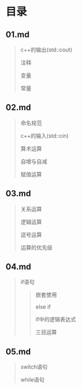 # 目录

## 01.md
> c++的输出(std::cout)
>
> 注释
>
> 变量
>
> 常量

## 02.md
> 命名规范
>
> c++的输入(std::cin)
>
> 算术运算
>
> 自增与自减
>
> 赋值运算

## 03.md
> 关系运算
>
> 逻辑运算
>
> 逗号运算
>
> 运算的优先级

## 04.md
> if语句
>
> > 嵌套使用
> >
> > else if
> >
> > if中的逻辑表达式
> >
> > 三目运算

## 05.md

> switch语句
>
> while语句